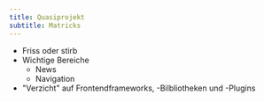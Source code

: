 ```yaml
---
title: Quasiprojekt
subtitle: Matricks
---
```


- Friss oder stirb
- Wichtige Bereiche
  - News
  - Navigation
- "Verzicht" auf Frontendframeworks, -Bilbliotheken und -Plugins
